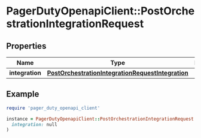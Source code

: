 # PagerDutyOpenapiClient::PostOrchestrationIntegrationRequest

## Properties

| Name | Type | Description | Notes |
| ---- | ---- | ----------- | ----- |
| **integration** | [**PostOrchestrationIntegrationRequestIntegration**](PostOrchestrationIntegrationRequestIntegration.md) |  |  |

## Example

```ruby
require 'pager_duty_openapi_client'

instance = PagerDutyOpenapiClient::PostOrchestrationIntegrationRequest.new(
  integration: null
)
```


